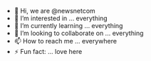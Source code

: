 - 👋 Hi, we are @newsnetcom
- 👀 I’m interested in ... everything
- 🌱 I’m currently learning ... everything
- 💞️ I’m looking to collaborate on ... everything
- 📫 How to reach me ... everywhere
- ⚡ Fun fact: ... love here

<!---
newsnetcom/newsnetcom is a ✨ special ✨ repository because its `README.md` (this file) appears on your GitHub profile.
You can click the Preview link to take a look at your changes.
--->
